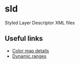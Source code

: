 # sld
Styled Layer Descriptor XML files

## Useful links
* [Color map details](http://docs.geoserver.org/latest/en/user/styling/sld/reference/rastersymbolizer.html)
* [Dynamic ranges](http://docs.geoserver.org/stable/en/user/community/colormap/index.html)
